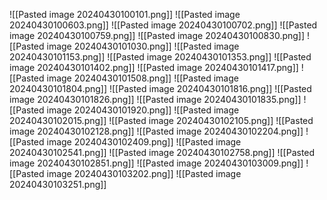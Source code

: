 ![[Pasted image 20240430100101.png]]
![[Pasted image 20240430100603.png]]
![[Pasted image 20240430100702.png]]
![[Pasted image 20240430100759.png]]
![[Pasted image 20240430100830.png]]
![[Pasted image 20240430101030.png]]
![[Pasted image 20240430101153.png]]
![[Pasted image 20240430101353.png]]
![[Pasted image 20240430101402.png]]
![[Pasted image 20240430101417.png]]
![[Pasted image 20240430101508.png]]
![[Pasted image 20240430101804.png]]
![[Pasted image 20240430101816.png]]
![[Pasted image 20240430101826.png]]
![[Pasted image 20240430101835.png]]
![[Pasted image 20240430101920.png]]
![[Pasted image 20240430102015.png]]
![[Pasted image 20240430102105.png]]
![[Pasted image 20240430102128.png]]
![[Pasted image 20240430102204.png]]
![[Pasted image 20240430102409.png]]
![[Pasted image 20240430102541.png]]
![[Pasted image 20240430102758.png]]
![[Pasted image 20240430102851.png]]
![[Pasted image 20240430103009.png]]
![[Pasted image 20240430103202.png]]
![[Pasted image 20240430103251.png]]
